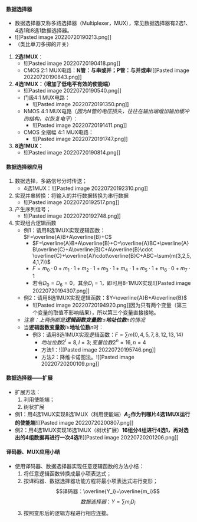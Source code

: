#### 数据选择器
- 数据选择器又称多路选择器（Multiplexer，MUX），常见数据选择器有2选1、4选1和8选1数据选择器。
- ![[Pasted image 20220720190213.png]]
- （类比单刀多掷的开关）
1. **2选1MUX**：
	- ![[Pasted image 20220720190418.png]]
	- CMOS 2:1 MUX电路：**N管：与串或并；P管：与并或串**![[Pasted image 20220720190843.png]]
2. **4选1MUX：（增加了低电平有效的使能端）**
	- ![[Pasted image 20220720190540.png]]
	- 门级4:1 MUX电路：
		- ![[Pasted image 20220720191350.png]]
	- NMOS 4:1 MUX电路（*因为N管的电压损失，往往在输出端增加输出缓冲的结构，以恢复电平*）：
		- ![[Pasted image 20220720191411.png]]
	- CMOS 全摆幅 4:1 MUX电路：
		- ![[Pasted image 20220720191747.png]]
3. **8选1MUX：**
	- ![[Pasted image 20220720190814.png]]

#### 数据选择器应用
1. 数据选择，多路信号分时传送；
	- 4选1MUX：![[Pasted image 20220720192310.png]]
2. 实现并串转换：将输入的并行数据转换为串行数据
	- ![[Pasted image 20220720192517.png]]
3. 产生序列信号；
	- ![[Pasted image 20220720192748.png]]
4. 实现组合逻辑函数
	- 例1：请用8选1MUX实现逻辑函数：$F=\overline{A}B+A\overline{B}+C$
		- $F=\overline{A}B+A\overline{B}+C=\overline{A}BC+\overline{A}B\overline{C}+A\overline{B}C+A\overline{B}\cdot \overline{C}+\overline{A}\cdot\overline{B}C+ABC=\sum{m(3,2,5,4,1,7)}$
		- $F=m_0\cdot0 +m_1\cdot1+m_2\cdot1+m_3\cdot1+m_4\cdot1+m_5\cdot1+m_6\cdot0+m_7\cdot1$
		- 若令$D_0=D_6=0$，其余$D_i=1$，即可用8-1MUX实现![[Pasted image 20220720194307.png]]
	- 例2：请用8选1MUX实现逻辑函数：$Y=\overline{A}B+A\overline{B}$
		- ![[Pasted image 20220720194920.png]]因为只有两个变量（第三个变量的取值不影响结果），所以第三个变量直接接地。
	- *注意：上两例都是**逻辑函数变量数**$l\leq$**地址位数**$n$的情况*
	- 当**逻辑函数变量数**$l\geq$**地址位数**$n$时：
		- 例3：请用8选1MUX实现逻辑函数：$F=\sum{m(0,4,5,7,8,12,13,14)}$
			- $地址位数2^l=8,l=3;变量位数2^n=16,n=4$
			- 方法1：![[Pasted image 20220720195746.png]]
			- 方法2：降维卡诺图法。![[Pasted image 20220720200109.png]]
#### 数据选择器——扩展
- 扩展方法：
	1. 利用使能端；
	2. 树状扩展
- 例1：用4选1MUX实现8选1MUX（利用使能端）**$A_2$作为判哪片4选1MUX运行的使能端**![[Pasted image 20220720200807.png]]
- 例2：用4选1MUX实现16选1MUX（树状扩展）**16组分4组进行4选1，再对选出的4组数据再进行一次4选1**![[Pasted image 20220720201206.png]]
#### 译码器、MUX应用小结
- 使用译码器、数据选择器实现任意逻辑函数的方法小结：
	1. 将任意逻辑函数转换成最小项表达式；
	2. 按译码器、数据选择器功能方程将最小项表达式进行变形；$$译码器：\overline{Y_i}=\overline{m_i}$$ $$数据选择器：Y=\sum{m_iD_i}$$
	3. 按照变形后的逻辑方程进行相应连接。